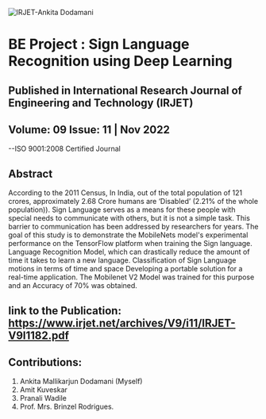 ![IRJET-Ankita Dodamani](https://user-images.githubusercontent.com/46243069/202703898-edb34907-4b95-4dd3-b255-1514593eaac8.jpg)


# BE Project : Sign Language Recognition using Deep Learning

## Published in International Research Journal of Engineering and Technology (IRJET)

## Volume: 09 Issue: 11 | Nov 2022

--ISO 9001:2008 Certified Journal 
## Abstract
According to the 2011 Census, In India, out of the total population of 121 crores, approximately 2.68 Crore humans are ‘Disabled’ (2.21% of the whole population)). Sign Language serves as a means for these people with special needs to communicate with others, but it is not a simple task. This barrier to communication has been addressed by researchers for years. The goal of this study is to demonstrate the MobileNets model's experimental performance on the TensorFlow platform when training the Sign language. Language Recognition Model, which can drastically reduce the amount of time it takes to learn a new language. Classification of Sign Language motions in terms of time and space Developing a portable solution for a real-time application. The Mobilenet V2 Model was trained for this purpose and an Accuracy of 70% was obtained.

## link to the Publication: https://www.irjet.net/archives/V9/i11/IRJET-V9I1182.pdf

## Contributions:
1. Ankita Mallikarjun Dodamani (Myself)
2. Amit Kuveskar 
3. Pranali Wadile
4. Prof. Mrs. Brinzel Rodrigues.
